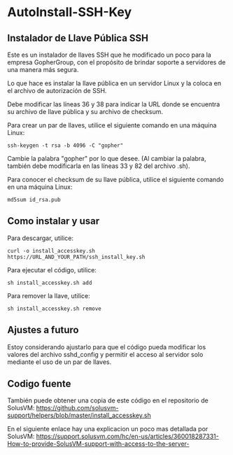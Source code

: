 # AutoInstall-SSH-Key
## Instalador de Llave Pública SSH

Este es un instalador de llaves SSH que he modificado un poco para la empresa GopherGroup, con el propósito de brindar soporte a servidores de una manera más segura.

Lo que hace es instalar la llave pública en un servidor Linux y la coloca en el archivo de autorización de SSH.

Debe modificar las líneas 36 y 38 para indicar la URL donde se encuentra su archivo de llave pública y su archivo de checksum.

Para crear un par de llaves, utilice el siguiente comando en una máquina Linux:

```
ssh-keygen -t rsa -b 4096 -C "gopher"
```

Cambie la palabra "gopher" por lo que desee. (Al cambiar la palabra, también debe modificarla en las líneas 33 y 82 del archivo .sh).

Para conocer el checksum de su llave pública, utilice el siguiente comando en una máquina Linux:

```
md5sum id_rsa.pub
```

## Como instalar y usar 

Para descargar, utilice:
```
curl -o install_accesskey.sh https://URL_AND_YOUR_PATH/ssh_install_key.sh
```

Para ejecutar el código, utilice:
```
sh install_accesskey.sh add
```

Para remover la llave, utilice:
```
sh install_accesskey.sh remove
```

## Ajustes a futuro 
Estoy considerando ajustarlo para que el código pueda modificar los valores del archivo sshd_config y permitir el acceso al servidor solo mediante el uso de un par de llaves.

## Codigo fuente
También puede obtener una copia de este código en el repositorio de SolusVM: https://github.com/solusvm-support/helpers/blob/master/install_accesskey.sh 

En el siguiente enlace hay una explicacion un poco mas detallada por SolusVM: https://support.solusvm.com/hc/en-us/articles/360018287331-How-to-provide-SolusVM-support-with-access-to-the-server-
